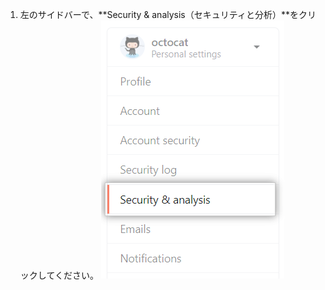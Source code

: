 1. 左のサイドバーで、**Security & analysis（セキュリティと分析）**をクリックしてください。 ![セキュリティと分析の設定](/assets/images/help/settings/settings-sidebar-security-analysis.png)
